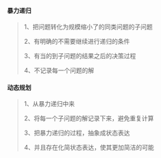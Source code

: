 #### 暴力递归
>1、把问题转化为规模缩小了的同类问题的子问题
>
>2、有明确的不需要继续进行递归的条件
>
>3、有当的到子问题的结果之后的决策过程
>
>4、不记录每一个问题的解
>
>
#### 动态规划
>1、从暴力递归中来
>
>2、将每一个子问题的解记录下来，避免重复计算
>
>3、把暴力递归的过程，抽象成状态表达
>
>4、并且存在化简状态表达，使其更加简洁的可能

